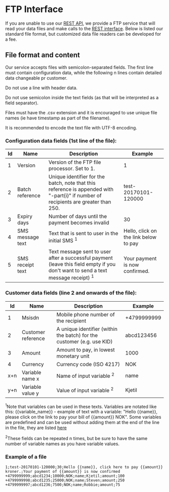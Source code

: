 # FTP Interface

If you are unable to use our [REST API](rest.md), we provide a FTP service that will read your data files and make calls to the [REST interface](rest.md). Below is listed our standard file format, but customized data file readers can be developed for a fee.



## File format and content

Our service accepts files with semicolon-separated fields.
The first line must contain configuration data, while the following n lines contain detailed data changeable pr customer.

Do not use a line with header data. 

Do not use semicolon inside the text fields (as that will be interpreted as a field separator).

Files must have the .csv extension and it is encouraged to use unique file names (ie have timestamp as part of the filename).

It is recommended to encode the text file with UTF-8 encoding.



### Configuration data fields (1st line of the file):

<table><thead>
<tr>
<th>Id</th>
<th>Name</th>
<th>Description</th>
<th>Example</th>
</tr>
</thead>
<tbody>
<tr>
<td>1</td>
<td>Version</td>
<td>Version of the FTP file processor. Set to 1.</td>
<td>1</td>
</tr>
<tr>
<td>2</td>
<td>Batch reference</td>
<td>Unique identifier for the batch, note that this reference is appended with "-part{i}" if number of recipients are greater than 250.</td>
<td>test-20170101-120000</td>
</tr>
<tr>
<td>3</td>
<td>Expiry days</td>
<td>Number of days until the payment becomes invalid</td>
<td>30</td>
</tr>
<tr>
<td>4</td>
<td>SMS message text</td>
<td>Text that is sent to user in the initial SMS <sup>1</sup></td>
<td>Hello, click on the link below to pay</td>
</tr>
<tr>
<td>5</td>
<td>SMS receipt text</td>
<td>Text message sent to user after a successful payment (leave this field empty if you don't want to send a text message receipt) <sup>1</sup></td>
<td>Your payment is now confirmed.</td>
</tr>
</tbody>
</table>



### Customer data fields (line 2 and onwards of the file):

<table>
<thead>
<tr>
<th>Id</th>
<th>Name</th>
<th>Description</th>
<th>Example</th>
</tr>
</thead>
<tbody>
<tr>
<td>1</td>
<td>Msisdn</td>
<td>Mobile phone number of the recipient</td>
<td>+4799999999</td>
</tr>
<tr>
<td>2</td>
<td>Customer reference</td>
<td>A unique identifier (within the batch) for the customer (e.g. use KID)</td>
<td>abcd123456</td>
</tr>
<tr>
<td>3</td>
<td>Amount</td>
<td>Amount to pay, in lowest monetary unit</td>
<td>1000</td>
</tr>
<tr>
<td>4</td>
<td>Currency</td>
<td>Currency code (ISO 4217)</td>
<td>NOK</td>
</tr>
<tr>
<td>x+n</td>
<td>Variable name x</td>
<td>Name of input variable <sup>2</sup></td>
<td>name</td>
</tr>
<tr>
<td>y+n</td>
<td>Variable value y</td>
<td>Value of input variable <sup>2</sup></td>
<td>Kjetil</td>
</tr>
</tbody>
</table>

<sup>1</sup>Note that variables can be used in these texts. Variables are notated like this: {{variable_name}} - example of text with a variable: "Hello {{name}}, please click on the link to pay your bill of {{amount}} NOK". 
Some variables are predefined and can be used without adding them at the end of the line in the file, they are listed [here](rest.md#predefined-variables)  

<sup>2</sup>These fields can be repeated n times, but be sure to have the same number of variable names as you have variable values.



### Example of a file
```
1;test-20170101-120000;30;Hello {{name}}, click here to pay {{amount}} kroner.;Your payment of {{amount}} is now confirmed
+4799999999;abcd1234;10000;NOK;name;Kjetil;amount;100
+4799999998;abcd1235;25000;NOK;name;Steven;amount;250
+4799999997;abcd1236;7500;NOK;name;Robbie;amount;75
```
